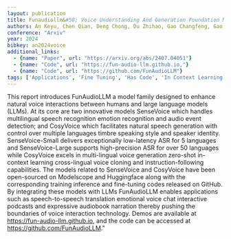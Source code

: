 ```yaml
---
layout: publication
title: Funaudiollm&#58; Voice Understanding And Generation Foundation Models For Natural Interaction Between Humans And Llms
authors: An Keyu, Chen Qian, Deng Chong, Du Zhihao, Gao Changfeng, Gao Zhifu, Gu Yue, He Ting, Hu Hangrui, Hu Kai, Ji Shengpeng, Li Yabin, Li Zerui, Lu Heng, Luo Haoneng, Lv Xiang, Ma Bin, Ma Ziyang, Ni Chongjia, Song Changhe, Shi Jiaqi, Shi Xian, Wang Hao, Wang Wen, Wang Yuxuan, Xiao Zhangyu, Yan Zhijie, Yang Yexin, Zhang Bin, Zhang Qinglin, Zhang Shiliang, Zhao Nan, Zheng Siqi
conference: "Arxiv"
year: 2024
bibkey: an2024voice
additional_links:
  - {name: "Paper", url: "https://arxiv.org/abs/2407.04051"}
  - {name: "Code", url: "https://fun-audio-llm.github.io,"}
  - {name: "Code", url: "https://github.com/FunAudioLLM"}
tags: ['Applications', 'Fine Tuning', 'Has Code', 'In Context Learning', 'Pretraining Methods', 'Prompting', 'Reinforcement Learning', 'Training Techniques']
---
```

This report introduces FunAudioLLM a model family designed to enhance natural voice interactions between humans and large language models (LLMs). At its core are two innovative models SenseVoice which handles multilingual speech recognition emotion recognition and audio event detection; and CosyVoice which facilitates natural speech generation with control over multiple languages timbre speaking style and speaker identity. SenseVoice-Small delivers exceptionally low-latency ASR for 5 languages and SenseVoice-Large supports high-precision ASR for over 50 languages while CosyVoice excels in multi-lingual voice generation zero-shot in-context learning cross-lingual voice cloning and instruction-following capabilities. The models related to SenseVoice and CosyVoice have been open-sourced on Modelscope and Huggingface along with the corresponding training inference and fine-tuning codes released on GitHub. By integrating these models with LLMs FunAudioLLM enables applications such as speech-to-speech translation emotional voice chat interactive podcasts and expressive audiobook narration thereby pushing the boundaries of voice interaction technology. Demos are available at https://fun-audio-llm.github.io, and the code can be accessed at https://github.com/FunAudioLLM."
